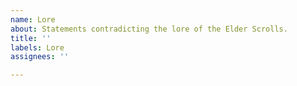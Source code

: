 ```yaml
---
name: Lore
about: Statements contradicting the lore of the Elder Scrolls.
title: ''
labels: Lore
assignees: ''

---
```



